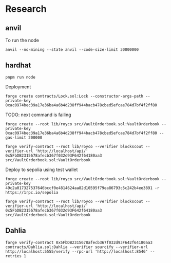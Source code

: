 # Research

## anvil

To run the node

```shell
anvil --no-mining --state anvil --code-size-limit 30000000
```

## hardhat

```shell
pnpm run node
```

Deployment

```shell
forge create contracts/Lock.sol:Lock --constructor-args-path --private-key 0xac0974bec39a17e36ba4a6b4d238ff944bacb478cbed5efcae784d7bf4f2ff80
```

TODO: next command is failing

```shell
forge create --root lib/royco src/VaultOrderbook.sol:VaultOrderbook --private-key 0xac0974bec39a17e36ba4a6b4d238ff944bacb478cbed5efcae784d7bf4f2ff80 --gas-limit 200000
```

```shell
forge verify-contract --root lib/royco --verifier blockscout --verifier-url 'http://localhost/api/' 0x5FbDB2315678afecb367f032d93F642f64180aa3 src/VaultOrderbook.sol:VaultOrderbook
```

Deploy to sepolia using test wallet

```shell
forge create --root lib/royco src/VaultOrderbook.sol:VaultOrderbook --private-key 49c2a017327537646bccf0e4814624aa82d10595f79ea86793c5c242b4ee3891 -r https://1rpc.io/sepolia
```

```shell
forge verify-contract --root lib/royco --verifier blockscout --verifier-url 'http://localhost/api/' 0x5FbDB2315678afecb367f032d93F642f64180aa3 src/VaultOrderbook.sol:VaultOrderbook
```

## Dahlia

```shell
forge verify-contract 0x5FbDB2315678afecb367f032d93F642f64180aa3 contracts/Dahlia.sol:Dahlia --verifier sourcify --verifier-url http://localhost:5555/verify --rpc-url 'http://localhost:8546' --retries 1
```
